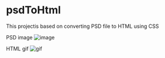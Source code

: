 # psdToHtml

This projectis based on converting PSD file to HTML using CSS

PSD image
![image](./img/original.psd)

HTML gif
![gif](./img/social.gif)
